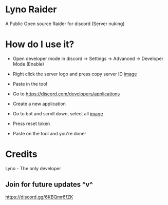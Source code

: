# Lyno Raider
A Public Open source Raider for discord (Server nuking)

# How do I use it?

- Open developer mode in discord -> Settings -> Advanced  -> Developer Mode (Enable)
- Right click the server logo and press copy server ID
[image](https://github.com/user-attachments/assets/8f69c9e0-c62d-4d43-9094-4e8a1e2da0b9)
- Paste in the tool
- Go to https://discord.com/developers/applications
- Create a new application
-  Go to bot and scroll down, select all
[image](https://github.com/user-attachments/assets/5802ccc2-506f-4f58-9587-74995dc2e1bf)
- Press reset token

- Paste on the tool and you're done!

# Credits
Lyno - The only developer

## Join for future updates ^v^
https://discord.gg/6KBQmr6fZK
